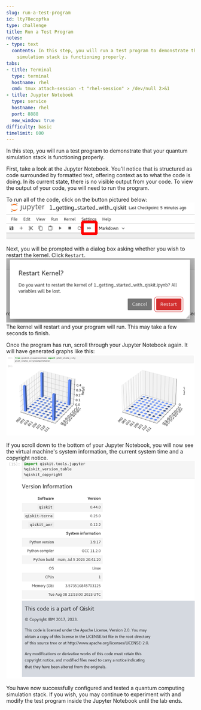 ```yaml
---
slug: run-a-test-program
id: lty78ecopfka
type: challenge
title: Run a Test Program
notes:
- type: text
  contents: In this step, you will run a test program to demonstrate that your quantum
    simulation stack is functioning properly.
tabs:
- title: Terminal
  type: terminal
  hostname: rhel
  cmd: tmux attach-session -t "rhel-session" > /dev/null 2>&1
- title: Juypter Notebook
  type: service
  hostname: rhel
  port: 8888
  new_window: true
difficulty: basic
timelimit: 600
---
```

In this step, you will run a test program to demonstrate that your quantum simulation stack is functioning properly.

First, take a look at the Jupyter Notebook. You'll notice that is structured as code surrounded by formatted text, offering context as to what the code is doing. In its current state, there is no visible output from your code. To view the output of your code, you will need to run the program.

To run all of the code, click on the button pictured below:
![](../assets/jupyter_play.png)

Next, you will be prompted with a dialog box asking whether you wish to restart the kernel. Click `Restart`.
![](../assets/jupyter_run_all.png)
The kernel will restart and your program will run. This may take a few seconds to finish.

Once the program has run, scroll through your Jupyter Notebook again. It will have generated graphs like this:
![](../assets/quantum_output_graph.png)

If you scroll down to the bottom of your Jupyter Notebook, you will now see the virtual machine's system information, the current system time and a copyright notice.
![](../assets/quantum_copyright_notice.png)

You have now successfully configured and tested a quantum computing simulation stack. If you wish, you may continue to experiment with and modify the test program inside the Jupyter Notebook until the lab ends.